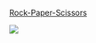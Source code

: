 [Rock-Paper-Scissors](https://cansuoztas.github.io/Rock-Paper-Scissors/)


![](https://github.com/Cansuoztas/Rock-Paper-Scissors/blob/main/images/g%C4%B1f.gif)
